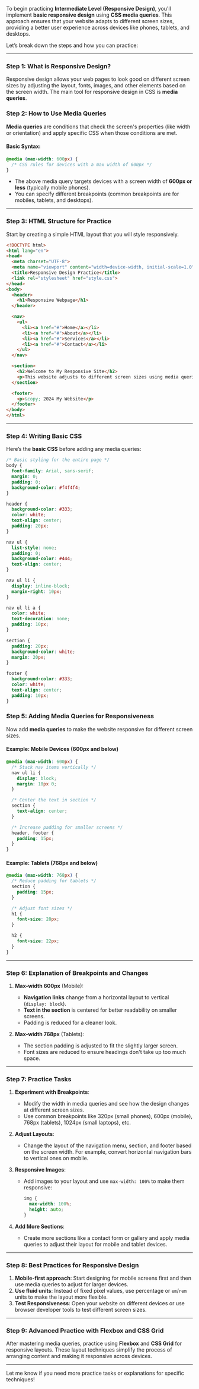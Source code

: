 To begin practicing **Intermediate Level (Responsive Design)**, you'll implement **basic responsive design** using **CSS media queries**. This approach ensures that your website adapts to different screen sizes, providing a better user experience across devices like phones, tablets, and desktops.

Let’s break down the steps and how you can practice:

---

### Step 1: **What is Responsive Design?**

Responsive design allows your web pages to look good on different screen sizes by adjusting the layout, fonts, images, and other elements based on the screen width. The main tool for responsive design in CSS is **media queries**.

### Step 2: **How to Use Media Queries**

**Media queries** are conditions that check the screen's properties (like width or orientation) and apply specific CSS when those conditions are met.

#### Basic Syntax:

```css
@media (max-width: 600px) {
  /* CSS rules for devices with a max width of 600px */
}
```

- The above media query targets devices with a screen width of **600px or less** (typically mobile phones).
- You can specify different breakpoints (common breakpoints are for mobiles, tablets, and desktops).

---

### Step 3: **HTML Structure for Practice**

Start by creating a simple HTML layout that you will style responsively.

```html
<!DOCTYPE html>
<html lang="en">
<head>
  <meta charset="UTF-8">
  <meta name="viewport" content="width=device-width, initial-scale=1.0">
  <title>Responsive Design Practice</title>
  <link rel="stylesheet" href="style.css">
</head>
<body>
  <header>
    <h1>Responsive Webpage</h1>
  </header>

  <nav>
    <ul>
      <li><a href="#">Home</a></li>
      <li><a href="#">About</a></li>
      <li><a href="#">Services</a></li>
      <li><a href="#">Contact</a></li>
    </ul>
  </nav>

  <section>
    <h2>Welcome to My Responsive Site</h2>
    <p>This website adjusts to different screen sizes using media queries.</p>
  </section>

  <footer>
    <p>&copy; 2024 My Website</p>
  </footer>
</body>
</html>
```

---

### Step 4: **Writing Basic CSS**

Here’s the **basic CSS** before adding any media queries:

```css
/* Basic styling for the entire page */
body {
  font-family: Arial, sans-serif;
  margin: 0;
  padding: 0;
  background-color: #f4f4f4;
}

header {
  background-color: #333;
  color: white;
  text-align: center;
  padding: 20px;
}

nav ul {
  list-style: none;
  padding: 0;
  background-color: #444;
  text-align: center;
}

nav ul li {
  display: inline-block;
  margin-right: 10px;
}

nav ul li a {
  color: white;
  text-decoration: none;
  padding: 10px;
}

section {
  padding: 20px;
  background-color: white;
  margin: 20px;
}

footer {
  background-color: #333;
  color: white;
  text-align: center;
  padding: 10px;
}
```

### Step 5: **Adding Media Queries for Responsiveness**

Now add **media queries** to make the website responsive for different screen sizes.

#### Example: Mobile Devices (600px and below)

```css
@media (max-width: 600px) {
  /* Stack nav items vertically */
  nav ul li {
    display: block;
    margin: 10px 0;
  }

  /* Center the text in section */
  section {
    text-align: center;
  }

  /* Increase padding for smaller screens */
  header, footer {
    padding: 15px;
  }
}
```

#### Example: Tablets (768px and below)

```css
@media (max-width: 768px) {
  /* Reduce padding for tablets */
  section {
    padding: 15px;
  }

  /* Adjust font sizes */
  h1 {
    font-size: 28px;
  }

  h2 {
    font-size: 22px;
  }
}
```

---

### Step 6: **Explanation of Breakpoints and Changes**

1. **Max-width 600px** (Mobile):
   - **Navigation links** change from a horizontal layout to vertical (`display: block`).
   - **Text in the section** is centered for better readability on smaller screens.
   - Padding is reduced for a cleaner look.

2. **Max-width 768px** (Tablets):
   - The section padding is adjusted to fit the slightly larger screen.
   - Font sizes are reduced to ensure headings don't take up too much space.

---

### Step 7: **Practice Tasks**

1. **Experiment with Breakpoints**:
   - Modify the width in media queries and see how the design changes at different screen sizes.
   - Use common breakpoints like 320px (small phones), 600px (mobile), 768px (tablets), 1024px (small laptops), etc.

2. **Adjust Layouts**:
   - Change the layout of the navigation menu, section, and footer based on the screen width. For example, convert horizontal navigation bars to vertical ones on mobile.

3. **Responsive Images**:
   - Add images to your layout and use `max-width: 100%` to make them responsive:
     ```css
     img {
       max-width: 100%;
       height: auto;
     }
     ```

4. **Add More Sections**:
   - Create more sections like a contact form or gallery and apply media queries to adjust their layout for mobile and tablet devices.

---

### Step 8: **Best Practices for Responsive Design**

1. **Mobile-first approach**: Start designing for mobile screens first and then use media queries to adjust for larger devices.
2. **Use fluid units**: Instead of fixed pixel values, use percentage or `em`/`rem` units to make the layout more flexible.
3. **Test Responsiveness**: Open your website on different devices or use browser developer tools to test different screen sizes.

---

### Step 9: **Advanced Practice with Flexbox and CSS Grid**

After mastering media queries, practice using **Flexbox** and **CSS Grid** for responsive layouts. These layout techniques simplify the process of arranging content and making it responsive across devices.

---

Let me know if you need more practice tasks or explanations for specific techniques!